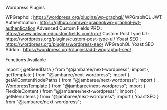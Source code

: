 Wordpress Plugins

WPGraphql : https://wordpress.org/plugins/wp-graphql/
WPGraphQL JWT Authentication : https://github.com/wp-graphql/wp-graphql-jwt-authentication
Advanced Custom Fields PRO : https://www.advancedcustomfields.com/pro/
Custom Post Type UI : https://wordpress.org/plugins/custom-post-type-ui/
Yoast SEO : https://wordpress.org/plugins/wordpress-seo/
WPGraphQL Yoast SEO Addon : https://wordpress.org/plugins/add-wpgraphql-seo/

Functions Available

import { getSeedData } from "@jambaree/next-wordpress";
import { getTemplate } from "@jambaree/next-wordpress";
import { getAllContentNodePaths } from "@jambaree/next-wordpress";
import { WordpressTemplate } from "@jambaree/next-wordpress";
import { FlexibleContent } from "@jambaree/next-wordpress";
import { getMenuItems } from "@jambaree/next-wordpress";
import { YoastSEO } from "@jambaree/next-wordpress";
